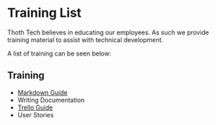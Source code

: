 # Training List

Thoth Tech believes in educating our employees. As such we provide training material to assist with technical development.

A list of training can be seen below:

## Training

- [Markdown Guide](markdown-guide.md)
- Writing Documentation
- [Trello Guide](trello-guide.md)
- User Stories
